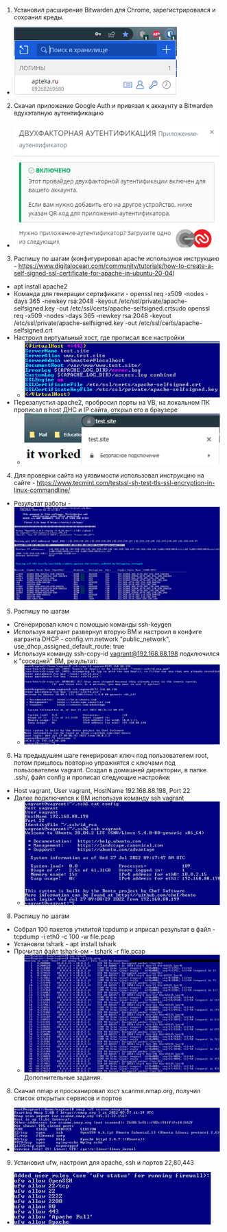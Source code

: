 1. Установил расширение Bitwarden для Chrome, зарегистрировался и сохранил креды.
* ![Task-1](https://github.com/Atlipoka/devops_netology/blob/main/ComputerNetwork/InfoSec/IS-task1.png)
2. Скачал приложение Google Auth и привязал к аккаунту в Bitwarden вдухэтапную аутентификацию
* ![Task-2](https://github.com/Atlipoka/devops_netology/blob/main/ComputerNetwork/InfoSec/IS-task2.png)
3. Распишу по шагам (конфигурировал apache используюя инструкцию - https://www.digitalocean.com/community/tutorials/how-to-create-a-self-signed-ssl-certificate-for-apache-in-ubuntu-20-04)
* apt install apache2
* Команда для генерации сертификати - openssl req -x509 -nodes -days 365 -newkey rsa:2048 -keyout /etc/ssl/private/apache-selfsigned.key -out /etc/ssl/certs/apache-selfsigned.crtsudo openssl req -x509 -nodes -days 365 -newkey rsa:2048 -keyout /etc/ssl/private/apache-selfsigned.key -out /etc/ssl/certs/apache-selfsigned.crt
* Настроил виртуальный хост, где прописал все настройки
  * ![Task-3](https://github.com/Atlipoka/devops_netology/blob/main/ComputerNetwork/InfoSec/IS-task3.png)
* Перезапустил apache2, пробросил порты на VB, на локальном ПК прописал в host ДНС и IP сайта, открыл его в браузере
  * ![Task-3](https://github.com/Atlipoka/devops_netology/blob/main/ComputerNetwork/InfoSec/IS-task3-2.png)
4. Для проверки сайта на уязвимости использовал инструкцию на сайте - https://www.tecmint.com/testssl-sh-test-tls-ssl-encryption-in-linux-commandline/
* Результат работы - ![Task-4](https://github.com/Atlipoka/devops_netology/blob/main/ComputerNetwork/InfoSec/IS-task4.png)
5. Распишу по шагам
* Сгенерировал ключ с помощью команды ssh-keygen
* Используя вагрант развернул вторую ВМ и настроил в конфиге вагранта DHCP - config.vm.network "public_network", use_dhcp_assigned_default_route: true
* Используя команду ssh-copy-id vagrant@192.168.88.198 подключился к "соседней" ВМ, результат:
  * ![Task-5](https://github.com/Atlipoka/devops_netology/blob/main/ComputerNetwork/InfoSec/IS-task5.png)
6. На предыдушем шаге генерировал ключ под пользователем root, потом пришлось повторно упражнятся с ключами под пользователем vagrant. Создал в домашней директории, в папке .ssh/, файл config и прописал следующие настройки:
* Host vagrant, User vagrant, HostName 192.168.88.198, Port 22
* Далее подключился к ВМ используя команду ssh vagrant
  * ![Task-6](https://github.com/Atlipoka/devops_netology/blob/main/ComputerNetwork/InfoSec/IS-task6.png)
8. Распишу по шагам
* Собрал 100 пакетов утилитой tcpdump и зприсал результат в файл - tcpdump -i eth0 -c 100 -w file.pcap
* Установли tshark -  apt install tshark
* Прочитал файл tshark-ом - tshark -r file.pcap
  * ![Task-7](https://github.com/Atlipoka/devops_netology/blob/main/ComputerNetwork/InfoSec/IS-task7.png)
Дополнительные задания.

8. Скачал nmap и просканировал хост scanme.nmap.org, получил список открытых сервисов и портов
* ![Task-8](https://github.com/Atlipoka/devops_netology/blob/main/ComputerNetwork/InfoSec/IS-task8.png)
9. Установил ufw, настроил для apache, ssh  и портов 22,80,443
* ![Task-9](https://github.com/Atlipoka/devops_netology/blob/main/ComputerNetwork/InfoSec/IS-task9.png)
